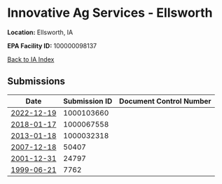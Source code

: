 # Innovative Ag Services - Ellsworth

**Location:** Ellsworth, IA

**EPA Facility ID:** 100000098137

[Back to IA Index](../../index.md)

## Submissions

| Date | Submission ID | Document Control Number |
|------|--------------|-------------------------|
| [2022-12-19](submissions/1000103660.md) | 1000103660 |  |
| [2018-01-17](submissions/1000067558.md) | 1000067558 |  |
| [2013-01-18](submissions/1000032318.md) | 1000032318 |  |
| [2007-12-18](submissions/50407.md) | 50407 |  |
| [2001-12-31](submissions/24797.md) | 24797 |  |
| [1999-06-21](submissions/7762.md) | 7762 |  |
